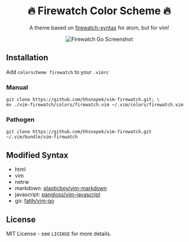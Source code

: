 <div align='center'>
  <h1>🔥 Firewatch Color Scheme 🔥</h1>
  <p>A theme based on <a href='https://github.com/SebastianSzturo/firewatch-syntax'>firewatch-syntax</a> for atom, but for vim!</p>
  <img alt='Firewatch Go Screenshot' src='https://cldup.com/6tL84RGEdQ.png'/>
</div>

## Installation
Add `colorscheme firewatch` to your `.vimrc`

### Manual
```
git clone https://github.com/hhsnopek/vim-firewatch.git; \
mv ./vim-firewatch/colors/firewatch.vim ~/.vim/colors/firewatch.vim
```

### Pathogen
`git clone https://github.com/hhsnopek/vim-firewatch.git ~/.vim/bundle/vim-firewatch`

## Modified Syntax
- html
- vim
- netrw
- markdown: [plasticboy/vim-markdown](//github.com/plasticboy/vim-markdown)
- javascript: [pangloss/vim-javascript](//github.com/pangloss/vim-javascript)
- go: [fatih/vim-go](//github.com/fatih/vim-go)

## License
MIT License - see `LICENSE` for more details.
